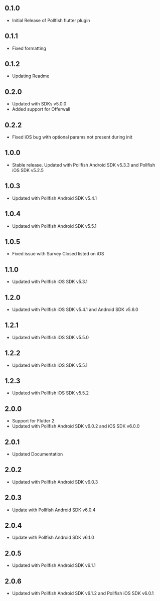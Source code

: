 ## 0.1.0

* Initial Release of Pollfish flutter plugin

## 0.1.1

* Fixed formatting

## 0.1.2

* Updating Readme

## 0.2.0

* Updated with SDKs v5.0.0
* Added support for Offerwall

## 0.2.2

* Fixed iOS bug with optional params not present during init

## 1.0.0

* Stable release. Updated with Pollfish Android SDK v5.3.3 and Pollfish iOS SDK v5.2.5

## 1.0.3

* Updated with Pollfish Android SDK v5.4.1

## 1.0.4

* Updated with Pollfish Android SDK v5.5.1

## 1.0.5

* Fixed issue with Survey Closed listed on iOS

## 1.1.0

* Updated with Pollfish iOS SDK v5.3.1

## 1.2.0

* Updated with Pollfish iOS SDK v5.4.1 and Android SDK v5.6.0

## 1.2.1

* Updated with Pollfish iOS SDK v5.5.0

## 1.2.2

*  Updated with Pollfish iOS SDK v5.5.1

## 1.2.3

*  Updated with Pollfish iOS SDK v5.5.2

## 2.0.0

* Support for Flutter 2
* Updated with Pollfish Android SDK v6.0.2 and iOS SDK v6.0.0

## 2.0.1

* Updated Documentation

## 2.0.2

* Updated with Pollfish Android SDK v6.0.3 

## 2.0.3

* Update with Pollfish Android SDK v6.0.4

## 2.0.4

* Update with Pollfish Android SDK v6.1.0

## 2.0.5

* Updated with Pollfish Android SDK v6.1.1

## 2.0.6

* Updated with Pollfish Android SDK v6.1.2 and Pollfish iOS SDK v6.0.1